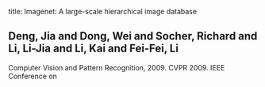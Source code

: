 title: Imagenet: A large-scale hierarchical image database

## Deng, Jia and Dong, Wei and Socher, Richard and Li, Li-Jia and Li, Kai and Fei-Fei, Li
Computer Vision and Pattern Recognition, 2009. CVPR 2009. IEEE Conference on

